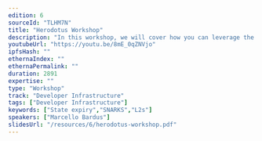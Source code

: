 ```yaml
---
edition: 6
sourceId: "TLHM7N"
title: "Herodotus Workshop"
description: "In this workshop, we will cover how you can leverage the power of Storage Proofs to enable your applications to read the current and historical state of another blockchain in a secure and verifiable manner."
youtubeUrl: "https://youtu.be/8mE_0qZNVjo"
ipfsHash: ""
ethernaIndex: ""
ethernaPermalink: ""
duration: 2891
expertise: ""
type: "Workshop"
track: "Developer Infrastructure"
tags: ["Developer Infrastructure"]
keywords: ["State expiry","SNARKS","L2s"]
speakers: ["Marcello Bardus"]
slidesUrl: "/resources/6/herodotus-workshop.pdf"
---
```

